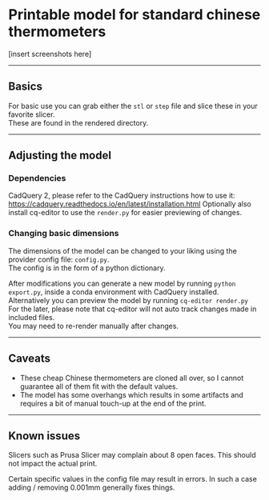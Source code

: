 # Printable model for standard chinese thermometers

[insert screenshots here]

---



## Basics
For basic use you can grab either the `stl` or `step` file and slice these in your favorite slicer.  
These are found in the rendered directory.

---

## Adjusting the model

### Dependencies
CadQuery 2, please refer to the CadQuery instructions how to use it: https://cadquery.readthedocs.io/en/latest/installation.html
Optionally also install cq-editor to use the `render.py` for easier previewing of changes.


### Changing basic dimensions
The dimensions of the model can be changed to your liking using the provider config file: `config.py`.  
The config is in the form of a python dictionary.  

After modifications you can generate a new model by running `python export.py`, inside a conda environment with CadQuery installed.  
Alternatively you can preview the model by running `cq-editor render.py`  
For the later, please note that cq-editor will not auto track changes made in included files.  
You may need to re-render manually after changes.  

---

## Caveats

- These cheap Chinese thermometers are cloned all over, so I cannot guarantee all of them fit with the default values.
- The model has some overhangs which results in some artifacts and requires a bit of manual touch-up at the end of the print.

---

## Known issues
Slicers such as Prusa Slicer may complain about 8 open faces. This should not impact the actual print.


Certain specific values in the config file may result in errors.
In such a case adding / removing 0.001mm generally fixes things.
